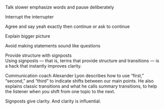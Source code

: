 Talk slower emphasize words and pause deliberately  
  
Interrupt the interrupter  
  
Agree and say yeah exactly then continue or ask to continue  
  
  
Explain bigger picture  
  
  
  
  
Avoid making statements sound like questions  
  
  
Provide structure with signposts  
Using signposts — that is, terms that provide structure and transitions — is a hack that instantly improves clarity.  
  
Communication coach Alexander Lyon describes how to use “first,” “second,” and “third” to indicate shifts between our main points. He also explains classic transitions and what he calls summary transitions, to help the listener when you shift from one topic to the next.  
  
Signposts give clarity. And clarity is influential.
